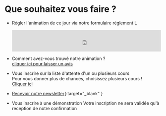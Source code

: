 # Que souhaitez vous faire ?  

 

- Régler l'animation de ce jour via notre formulaire règlement L  
  <iframe id="haWidget" allowtransparency="true" src="https://www.helloasso.com/associations/fans-de-terre/evenements/reglement-libre/widget-bouton" style="width: 100%; height: 70px; border: none;"></iframe>    
  

- Comment avez-vous trouvé notre animation ?        
  [cliquer ici pour laisser un avis](https://g.page/fansdeterre/review?gm)  

- Vous inscrire sur la liste d'attente d'un ou plusieurs cours   
  Pour vous donner plus de chances, choisissez plusieurs cours !   
  [Cliquer ici](https://forms.gle/RcWEHegz6js46Y7i8)    
  
- [Recevoir notre newsletter](https://docs.google.com/forms/d/e/1FAIpQLScDnAGxa7UlusJ0sVcahW_FnYDXCc4BQsAE5W8vGXzb9_z4pg/viewform?entry.1318731939&entry.625861564&entry.1682638982&entry.1661862399&entry.635975601){:target="_blank" }

- Vous inscrire à une démonstration
  Votre inscription ne sera validée qu'à reception de notre confirmation
 



